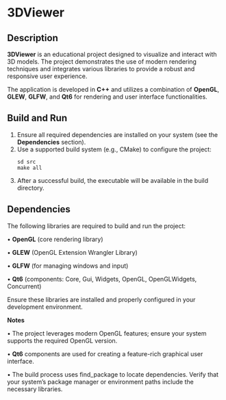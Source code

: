 # 3DViewer

## Description

**3DViewer** is an educational project designed to visualize and interact with 3D models. The project demonstrates the use of modern rendering techniques and integrates various libraries to provide a robust and responsive user experience.

The application is developed in **C++** and utilizes a combination of **OpenGL**, **GLEW**, **GLFW**, and **Qt6** for rendering and user interface functionalities.

## Build and Run

1. Ensure all required dependencies are installed on your system (see the **Dependencies** section).
2. Use a supported build system (e.g., CMake) to configure the project:
   ```
   sd src
   make all
   ```
3. After a successful build, the executable will be available in the build directory.


## Dependencies

The following libraries are required to build and run the project:

• **OpenGL** (core rendering library)

• **GLEW** (OpenGL Extension Wrangler Library)

• **GLFW** (for managing windows and input)

• **Qt6** (components: Core, Gui, Widgets, OpenGL, OpenGLWidgets, Concurrent)

Ensure these libraries are installed and properly configured in your development environment.

**Notes**

• The project leverages modern OpenGL features; ensure your system supports the required OpenGL version.

• **Qt6** components are used for creating a feature-rich graphical user interface.

• The build process uses find_package to locate dependencies. Verify that your system’s package manager or environment paths include the necessary libraries.
